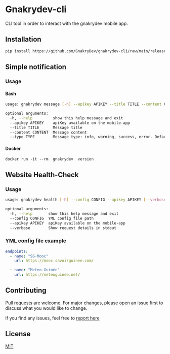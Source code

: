 # Gnakrydev-cli 

CLI tool in order to interact with the gnakrydev mobile app.

## Installation
``` bash
pip install https://github.com/GnakryDev/gnakrydev-cli/raw/main/release/gnakrydev-0.1.3-py3-none-any.whl --force-reinstall
```
## Simple notification

### Usage

#### Bash
``` bash
usage: gnakrydev message [-h] --apikey APIKEY --title TITLE --content CONTENT [--type TYPE]

optional arguments:
  -h, --help         show this help message and exit
  --apikey APIKEY    apiKey available on the mobile-app
  --title TITLE      Message title
  --content CONTENT  Message content
  --type TYPE        Message type: info, warning, success, error. Default= info
```

#### Docker
```
docker run -it --rm  gnakrydev  version
```
## Website Health-Check
### Usage
``` bash
usage: gnakrydev health [-h] --config CONFIG --apikey APIKEY [--verbose]

optional arguments:
  -h, --help       show this help message and exit
  --config CONFIG  YML config file path
  --apikey APIKEY  apiKey available on the mobile-app
  --verbose        Show request details in stdout
```

### YML config file example
``` yaml
endpoints:
  - name: "SG-Mooc"
    url: https://mooc.savoirguinee.com/

  - name: "Meteo-Guinée"
    url: https://meteoguinee.net/
```
## Contributing
Pull requests are welcome. For major changes, please open an issue first to discuss what you would like to change.

If you find any issues, feel free to  [report here](https://github.com/GnakryDev/gnakrydev-cli/issues)

## License
[MIT](https://choosealicense.com/licenses/mit/)
